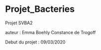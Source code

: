 # Projet_Bacteries
Projet SVBA2

auteur : Emma Boehly Constance de Trogoff

Debut du projet : 09/03/2020
